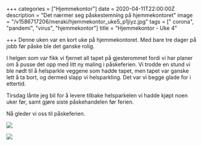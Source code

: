 +++
categories = ["Hjemmekontor"]
date = 2020-04-11T22:00:00Z
description = "Det nærmer seg påskestemning på hjemmekontoret"
image = "/v1586717206/meraki/hjemmekontor_uke5_p1jiyz.jpg"
tags = [" corona", "pandemi", "virus", "hjemmekontor"]
title = "Hjemmekontor - Uke 4"

+++
Denne uken var en kort uke på hjemmekontoret. Med bare tre dager på jobb før påske ble det ganske rolig.

I helgen som var fikk vi fjernet all tapet på gjesterommet fordi vi har planer om å pusse det opp med litt ny maling i påskeferien. Vi trodde en stund vi ble nødt til å helsparkle veggene som hadde tapet, men tapet var ganske lett å ta bort, og dermed slapp vi helsparkling. Det var vi begge glade for i ettertid.

Tirsdag lånte jeg bil for å levere tilbake helsparkelen vi hadde kjøpt noen uker før, samt gjøre siste påskehandelen før ferien.

Nå gleder vi oss til påskeferien.

![](https://res.cloudinary.com/meraki-images/image/upload/w_650,f_auto,q_auto/v1586717414/meraki/IMG_0051_y5dwv7.jpg)

![](https://res.cloudinary.com/meraki-images/image/upload/w_650,f_auto,q_auto/v1586717525/meraki/IMG_0052_yfd9n4.jpg)